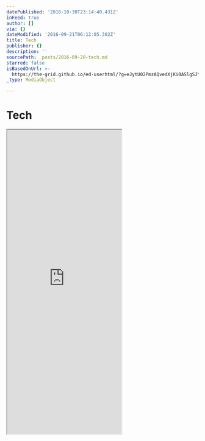 ```yaml
---
datePublished: '2016-10-30T23:14:40.431Z'
inFeed: true
author: []
via: {}
dateModified: '2016-09-21T06:12:05.302Z'
title: Tech
publisher: {}
description: ''
sourcePath: _posts/2016-09-20-tech.md
starred: false
isBasedOnUrl: >-
  https://the-grid.github.io/ed-userhtml/?g=eJytU02PmzAQvedXjKi0ASlgSJYmaYBDpErdw64q7fZUVZWxh-AEbGo7YaOq_70moUoPvVTtzTPzPO8DnHFxAsFzrypDrZT1ioy4VjHJDNOis4VfHSWzQkmfz8DMHDaA7xOAE9Wwd3W1N5ADj3Zo3zfYorRme36huyfaom-Cz_GXjUOLCvzfMdvzA_fdqgA02qOWA2ZcxDRSiyPObdi4QSS4mwl-hUVGM1d6hDAlJTIbVZRhqdQhkmgJyq-fnonhh2hv3rxWZdvkyd0JtXEm8tM8Wt7RrnvgeZIu5-l6tVgt4vlitY69YbuzE3VUO-onxTES0qC2W6yURn-0G2wmP3yu2HEQOIPpNaipO_2SEe6No58GwSYjY4yTbAiaNdSYS9YnwVF5wKmlYa2xyr3a2s68I6Tv-5sfplpikdVOh7ugyeWaIelydR8n8Xq-SFfzNCHjol5wW-deGsdjw9SqDy2-WsdJG4Pu65aNYodvR2URmLD4r7w3R5ekQ5edwVDspAvMsVH4D-aKD2JXhwMSatUiVO4HOWo0GaFF1hX3UP95DramFnrRNMBqKnfoGgg9PUOP0IgTRhnpio_KWORQnuHv1HrFy8D4cC0HLaAkPCrJ6XkGz9hZbEvUkKxnMI-Ttxm5RT8-sp-j4ShK
_type: MediaObject

---
```

# Tech

<iframe src="https://the-grid.github.io/ed-userhtml/?g=eJytU02PmzAQvedXjKi0ASlgSJYmaYBDpErdw64q7fZUVZWxh-AEbGo7YaOq_70moUoPvVTtzTPzPO8DnHFxAsFzrypDrZT1ioy4VjHJDNOis4VfHSWzQkmfz8DMHDaA7xOAE9Wwd3W1N5ADj3Zo3zfYorRme36huyfaom-Cz_GXjUOLCvzfMdvzA_fdqgA02qOWA2ZcxDRSiyPObdi4QSS4mwl-hUVGM1d6hDAlJTIbVZRhqdQhkmgJyq-fnonhh2hv3rxWZdvkyd0JtXEm8tM8Wt7RrnvgeZIu5-l6tVgt4vlitY69YbuzE3VUO-onxTES0qC2W6yURn-0G2wmP3yu2HEQOIPpNaipO_2SEe6No58GwSYjY4yTbAiaNdSYS9YnwVF5wKmlYa2xyr3a2s68I6Tv-5sfplpikdVOh7ugyeWaIelydR8n8Xq-SFfzNCHjol5wW-deGsdjw9SqDy2-WsdJG4Pu65aNYodvR2URmLD4r7w3R5ekQ5edwVDspAvMsVH4D-aKD2JXhwMSatUiVO4HOWo0GaFF1hX3UP95DramFnrRNMBqKnfoGgg9PUOP0IgTRhnpio_KWORQnuHv1HrFy8D4cC0HLaAkPCrJ6XkGz9hZbEvUkKxnMI-Ttxm5RT8-sp-j4ShK" height="800" style=""></iframe>